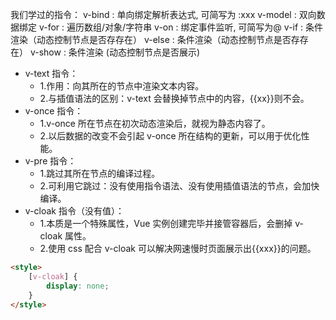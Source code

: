 我们学过的指令：
v-bind : 单向绑定解析表达式, 可简写为 :xxx
v-model : 双向数据绑定
v-for : 遍历数组/对象/字符串
v-on : 绑定事件监听, 可简写为@
v-if : 条件渲染（动态控制节点是否存存在）
v-else : 条件渲染（动态控制节点是否存存在）
v-show : 条件渲染 (动态控制节点是否展示)

-   v-text 指令：
    -   1.作用：向其所在的节点中渲染文本内容。
    -   2.与插值语法的区别：v-text 会替换掉节点中的内容，{{xx}}则不会。
-   v-once 指令：
    -   1.v-once 所在节点在初次动态渲染后，就视为静态内容了。
    -   2.以后数据的改变不会引起 v-once 所在结构的更新，可以用于优化性能。
-   v-pre 指令：
    -   1.跳过其所在节点的编译过程。
    -   2.可利用它跳过：没有使用指令语法、没有使用插值语法的节点，会加快编译。
-   v-cloak 指令（没有值）：
    -   1.本质是一个特殊属性，Vue 实例创建完毕并接管容器后，会删掉 v-cloak 属性。
    -   2.使用 css 配合 v-cloak 可以解决网速慢时页面展示出{{xxx}}的问题。

```html
<style>
    [v-cloak] {
        display: none;
    }
</style>
```
